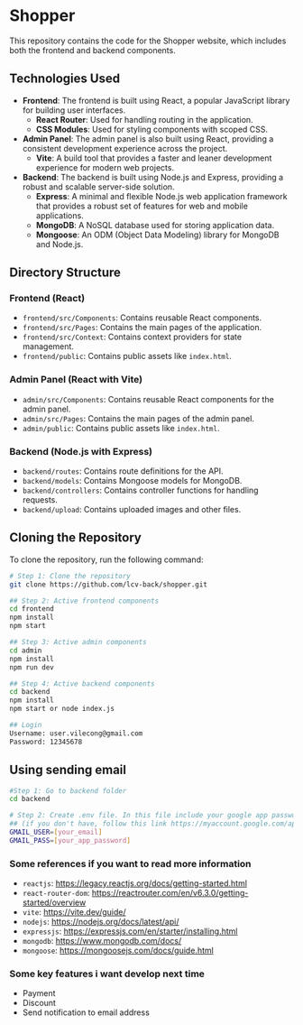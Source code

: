 # Shopper

This repository contains the code for the Shopper website, which includes both the frontend and backend components.

## Technologies Used

- **Frontend**: The frontend is built using React, a popular JavaScript library for building user interfaces.
  - **React Router**: Used for handling routing in the application.
  - **CSS Modules**: Used for styling components with scoped CSS.
- **Admin Panel**: The admin panel is also built using React, providing a consistent development experience across the project.
  - **Vite**: A build tool that provides a faster and leaner development experience for modern web projects.
- **Backend**: The backend is built using Node.js and Express, providing a robust and scalable server-side solution.
  - **Express**: A minimal and flexible Node.js web application framework that provides a robust set of features for web and mobile applications.
  - **MongoDB**: A NoSQL database used for storing application data.
  - **Mongoose**: An ODM (Object Data Modeling) library for MongoDB and Node.js.

## Directory Structure

### Frontend (React)

- `frontend/src/Components`: Contains reusable React components.
- `frontend/src/Pages`: Contains the main pages of the application.
- `frontend/src/Context`: Contains context providers for state management.
- `frontend/public`: Contains public assets like `index.html`.

### Admin Panel (React with Vite)

- `admin/src/Components`: Contains reusable React components for the admin panel.
- `admin/src/Pages`: Contains the main pages of the admin panel.
- `admin/public`: Contains public assets like `index.html`.

### Backend (Node.js with Express)

- `backend/routes`: Contains route definitions for the API.
- `backend/models`: Contains Mongoose models for MongoDB.
- `backend/controllers`: Contains controller functions for handling requests.
- `backend/upload`: Contains uploaded images and other files.

## Cloning the Repository

To clone the repository, run the following command:

```sh
# Step 1: Clone the repository
git clone https://github.com/lcv-back/shopper.git
```

```sh
## Step 2: Active frontend components
cd frontend
npm install
npm start
```

```sh
## Step 3: Active admin components
cd admin
npm install
npm run dev
```

```sh
## Step 4: Active backend components
cd backend
npm install
npm start or node index.js
```

```sh
## Login
Username: user.vilecong@gmail.com
Password: 12345678
```
## Using sending email
```sh
#Step 1: Go to backend folder
cd backend

# Step 2: Create .env file. In this file include your google app password
## (if you don't have, follow this link https://myaccount.google.com/apppasswords)
GMAIL_USER=[your_email]
GMAIL_PASS=[your_app_password]
```

### Some references if you want to read more information

- `reactjs`: https://legacy.reactjs.org/docs/getting-started.html
- `react-router-dom`: https://reactrouter.com/en/v6.3.0/getting-started/overview
- `vite`: https://vite.dev/guide/
- `nodejs`: https://nodejs.org/docs/latest/api/
- `expressjs`: https://expressjs.com/en/starter/installing.html
- `mongodb`: https://www.mongodb.com/docs/
- `mongoose`: https://mongoosejs.com/docs/guide.html

### Some key features i want develop next time

- Payment
- Discount
- Send notification to email address

